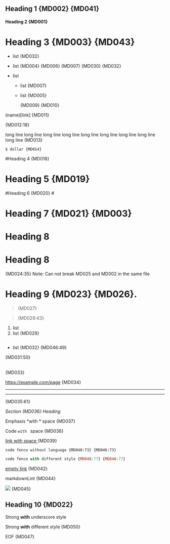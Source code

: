 ## Heading 1 {MD002} {MD041}

#### Heading 2 {MD001}

# Heading 3 {MD003} {MD043} #

* list {MD032}
 +  list {MD004} {MD006} {MD007} {MD030} {MD032}

* list
   * list {MD007}
  * list {MD005}

	{MD009} {MD010} 

(name)[link] {MD011}


{MD012:18}

long line long line long line long line long line long line long line long line long line {MD013}

    $ dollar {MD014}

#Heading 4 {MD018}

#  Heading 5 {MD019}

#Heading 6 {MD020} #

#  Heading 7 {MD021} {MD003}  #

# Heading 8

# Heading 8

{MD024:35}
Note: Can not break MD025 and MD002 in the same file

 # Heading 9 {MD023} {MD026}.

>  {MD027}

> {MD028:43}

1. list
3. list {MD029}

```js
```
* list {MD032} {MD046:49}

{MD031:50}

<br/> {MD033}

https://example.com/page {MD034}

---

***

{MD035:61}

_Section {MD036} Heading_

Emphasis *with * space {MD037}

Code `with ` space {MD038}

[link with space ](link) {MD039}

```
code fence without language {MD040:73} {MD046:73}
```

~~~js
code fence with different style {MD048:77} {MD046:77}
~~~

[empty link]() {MD042}

markdownLint {MD044}

![](image.jpg) {MD045}
## Heading 10 {MD022}

Strong __with__ underscore style

Strong **with** different style {MD050}

EOF {MD047}